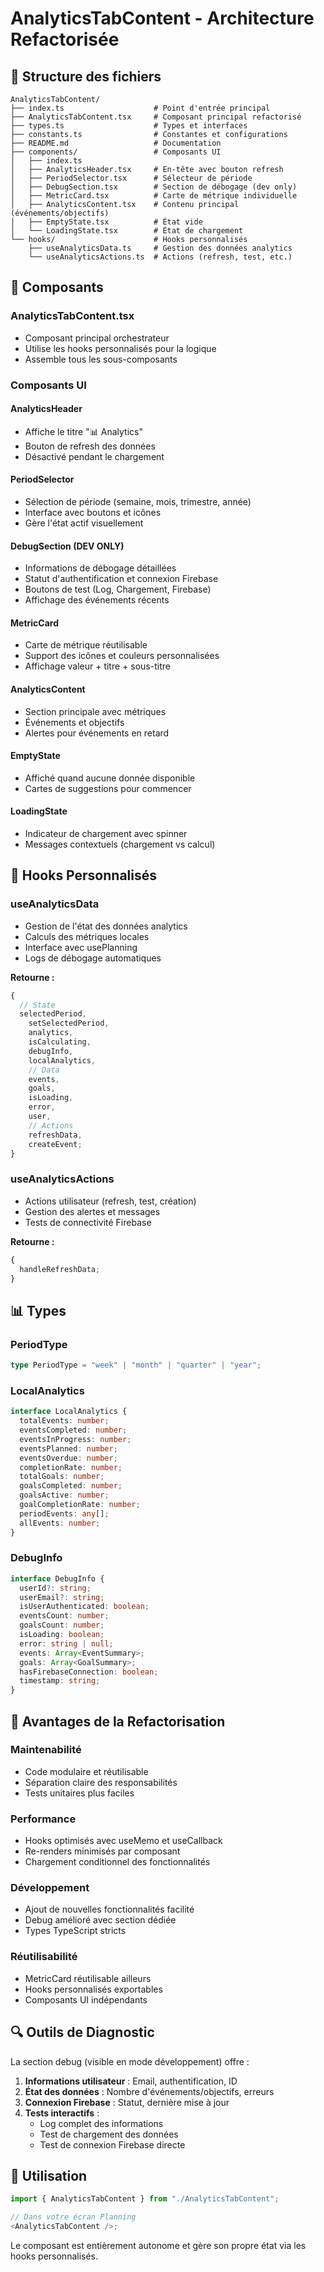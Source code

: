 # AnalyticsTabContent - Architecture Refactorisée

## 📁 Structure des fichiers

```
AnalyticsTabContent/
├── index.ts                    # Point d'entrée principal
├── AnalyticsTabContent.tsx     # Composant principal refactorisé
├── types.ts                    # Types et interfaces
├── constants.ts                # Constantes et configurations
├── README.md                   # Documentation
├── components/                 # Composants UI
│   ├── index.ts
│   ├── AnalyticsHeader.tsx     # En-tête avec bouton refresh
│   ├── PeriodSelector.tsx      # Sélecteur de période
│   ├── DebugSection.tsx        # Section de débogage (dev only)
│   ├── MetricCard.tsx          # Carte de métrique individuelle
│   ├── AnalyticsContent.tsx    # Contenu principal (événements/objectifs)
│   ├── EmptyState.tsx          # État vide
│   └── LoadingState.tsx        # État de chargement
└── hooks/                      # Hooks personnalisés
    ├── useAnalyticsData.ts     # Gestion des données analytics
    └── useAnalyticsActions.ts  # Actions (refresh, test, etc.)
```

## 🔧 Composants

### **AnalyticsTabContent.tsx**

- Composant principal orchestrateur
- Utilise les hooks personnalisés pour la logique
- Assemble tous les sous-composants

### **Composants UI**

#### **AnalyticsHeader**

- Affiche le titre "📊 Analytics"
- Bouton de refresh des données
- Désactivé pendant le chargement

#### **PeriodSelector**

- Sélection de période (semaine, mois, trimestre, année)
- Interface avec boutons et icônes
- Gère l'état actif visuellement

#### **DebugSection** (DEV ONLY)

- Informations de débogage détaillées
- Statut d'authentification et connexion Firebase
- Boutons de test (Log, Chargement, Firebase)
- Affichage des événements récents

#### **MetricCard**

- Carte de métrique réutilisable
- Support des icônes et couleurs personnalisées
- Affichage valeur + titre + sous-titre

#### **AnalyticsContent**

- Section principale avec métriques
- Événements et objectifs
- Alertes pour événements en retard

#### **EmptyState**

- Affiché quand aucune donnée disponible
- Cartes de suggestions pour commencer

#### **LoadingState**

- Indicateur de chargement avec spinner
- Messages contextuels (chargement vs calcul)

## 🎣 Hooks Personnalisés

### **useAnalyticsData**

- Gestion de l'état des données analytics
- Calculs des métriques locales
- Interface avec usePlanning
- Logs de débogage automatiques

**Retourne :**

```typescript
{
  // State
  selectedPeriod,
    setSelectedPeriod,
    analytics,
    isCalculating,
    debugInfo,
    localAnalytics,
    // Data
    events,
    goals,
    isLoading,
    error,
    user,
    // Actions
    refreshData,
    createEvent;
}
```

### **useAnalyticsActions**

- Actions utilisateur (refresh, test, création)
- Gestion des alertes et messages
- Tests de connectivité Firebase

**Retourne :**

```typescript
{
  handleRefreshData;
}
```

## 📊 Types

### **PeriodType**

```typescript
type PeriodType = "week" | "month" | "quarter" | "year";
```

### **LocalAnalytics**

```typescript
interface LocalAnalytics {
  totalEvents: number;
  eventsCompleted: number;
  eventsInProgress: number;
  eventsPlanned: number;
  eventsOverdue: number;
  completionRate: number;
  totalGoals: number;
  goalsCompleted: number;
  goalsActive: number;
  goalCompletionRate: number;
  periodEvents: any[];
  allEvents: number;
}
```

### **DebugInfo**

```typescript
interface DebugInfo {
  userId?: string;
  userEmail?: string;
  isUserAuthenticated: boolean;
  eventsCount: number;
  goalsCount: number;
  isLoading: boolean;
  error: string | null;
  events: Array<EventSummary>;
  goals: Array<GoalSummary>;
  hasFirebaseConnection: boolean;
  timestamp: string;
}
```

## 🚀 Avantages de la Refactorisation

### **Maintenabilité**

- Code modulaire et réutilisable
- Séparation claire des responsabilités
- Tests unitaires plus faciles

### **Performance**

- Hooks optimisés avec useMemo et useCallback
- Re-renders minimisés par composant
- Chargement conditionnel des fonctionnalités

### **Développement**

- Ajout de nouvelles fonctionnalités facilité
- Debug amélioré avec section dédiée
- Types TypeScript stricts

### **Réutilisabilité**

- MetricCard réutilisable ailleurs
- Hooks personnalisés exportables
- Composants UI indépendants

## 🔍 Outils de Diagnostic

La section debug (visible en mode développement) offre :

1. **Informations utilisateur** : Email, authentification, ID
2. **État des données** : Nombre d'événements/objectifs, erreurs
3. **Connexion Firebase** : Statut, dernière mise à jour
4. **Tests interactifs** :
   - Log complet des informations
   - Test de chargement des données
   - Test de connexion Firebase directe

## 📝 Utilisation

```typescript
import { AnalyticsTabContent } from "./AnalyticsTabContent";

// Dans votre écran Planning
<AnalyticsTabContent />;
```

Le composant est entièrement autonome et gère son propre état via les hooks personnalisés.
